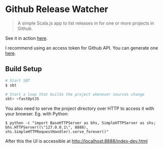 # Github Release Watcher

> A simple Scala.js app to list releases in for one or more projects in Github.

See it in action [here](https://vaadin-release-watcher.firebaseapp.com/).

I recommend using an access token for Github API. You can generate one [here](https://github.com/settings/tokens).

## Build Setup

``` bash
# Start SBT
$ sbt

# Start a loop that builds the project whenever sources change
sbt> ~fastOptJS
```

You also need to serve the project directory over HTTP to access it with your browser. Eg. with Python:
```
$ python -c "import BaseHTTPServer as bhs, SimpleHTTPServer as shs; bhs.HTTPServer((\"127.0.0.1\", 8888), shs.SimpleHTTPRequestHandler).serve_forever()"
```
After this the UI is accessible at [http://localhost:8888/index-dev.html](http://localhost:8888/index-dev.html)
